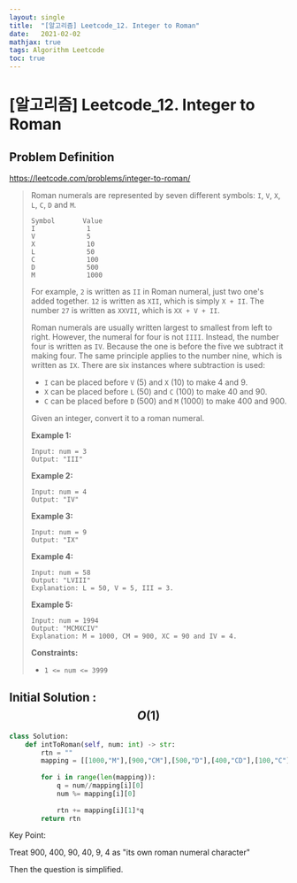 ```yaml
---
layout: single
title:  "[알고리즘] Leetcode_12. Integer to Roman"
date:   2021-02-02
mathjax: true
tags: Algorithm Leetcode
toc: true
---
```

# [알고리즘] Leetcode_12. Integer to Roman

## Problem Definition

https://leetcode.com/problems/integer-to-roman/

 > Roman numerals are represented by seven different symbols: `I`, `V`, `X`, `L`, `C`, `D` and `M`.
 >
 > ```
 > Symbol       Value
 > I             1
 > V             5
 > X             10
 > L             50
 > C             100
 > D             500
 > M             1000
 > ```
 >
 > For example, `2` is written as `II` in Roman numeral, just two one's added together. `12` is written as `XII`, which is simply `X + II`. The number `27` is written as `XXVII`, which is `XX + V + II`.
 >
 > Roman numerals are usually written largest to smallest from left to right. However, the numeral for four is not `IIII`. Instead, the number four is written as `IV`. Because the one is before the five we subtract it making four. The same principle applies to the number nine, which is written as `IX`. There are six instances where subtraction is used:
 >
 > - `I` can be placed before `V` (5) and `X` (10) to make 4 and 9. 
 > - `X` can be placed before `L` (50) and `C` (100) to make 40 and 90. 
 > - `C` can be placed before `D` (500) and `M` (1000) to make 400 and 900.
 >
 > Given an integer, convert it to a roman numeral.
 >
 >  
 >
 > **Example 1:**
 >
 > ```
 > Input: num = 3
 > Output: "III"
 > ```
 >
 > **Example 2:**
 >
 > ```
 > Input: num = 4
 > Output: "IV"
 > ```
 >
 > **Example 3:**
 >
 > ```
 > Input: num = 9
 > Output: "IX"
 > ```
 >
 > **Example 4:**
 >
 > ```
 > Input: num = 58
 > Output: "LVIII"
 > Explanation: L = 50, V = 5, III = 3.
 > ```
 >
 > **Example 5:**
 >
 > ```
 > Input: num = 1994
 > Output: "MCMXCIV"
 > Explanation: M = 1000, CM = 900, XC = 90 and IV = 4.
 > ```
 >
 >  
 >
 > **Constraints:**
 >
 > - `1 <= num <= 3999`

## Initial Solution : $$O(1)$$

```python
class Solution:
    def intToRoman(self, num: int) -> str:
        rtn = ""
        mapping = [[1000,"M"],[900,"CM"],[500,"D"],[400,"CD"],[100,"C"],[90,"XC"],[50,"L"],[40,"XL"],[10,"X"],[9,"IX"],[5,"V"],[4,"IV"],[1,"I"]]
        
        for i in range(len(mapping)):
            q = num//mapping[i][0]
            num %= mapping[i][0]
            
            rtn += mapping[i][1]*q
        return rtn
```

Key Point: 

Treat 900, 400, 90, 40, 9, 4 as  "its own roman numeral character" 

Then the question is simplified.